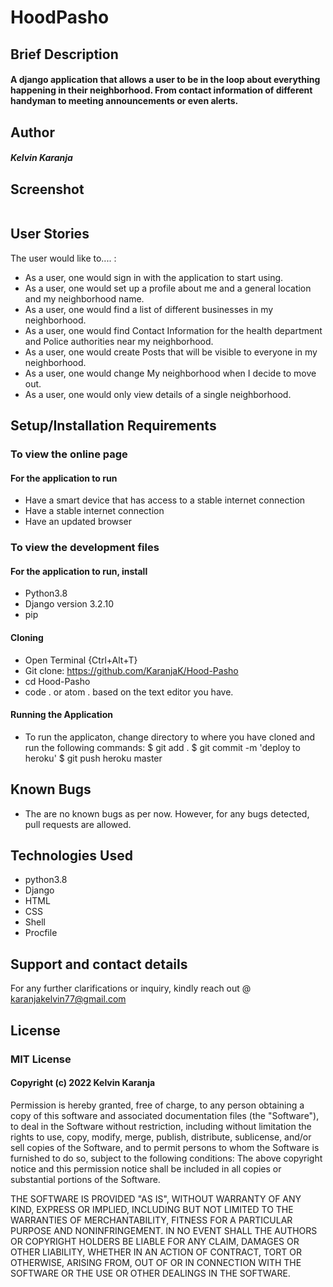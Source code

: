 # HoodPasho

## Brief Description
#### A django application that allows a user to be in the loop about everything happening in their neighborhood. From contact information of different handyman to meeting announcements or even alerts. 

## Author
#### *Kelvin Karanja*

## Screenshot
<img src=''>

## User Stories
The user would like to.... :
* As a user, one would sign in with the application to start using.
* As a user, one would set up a profile about me and a general location and my neighborhood name.
* As a user, one would find a list of different businesses in my neighborhood.
* As a user, one would find Contact Information for the health department and Police authorities near my neighborhood.
* As a user, one would create Posts that will be visible to everyone in my neighborhood.
* As a user, one would change My neighborhood when I decide to move out.
* As a user, one would only view details of a single neighborhood.

## Setup/Installation Requirements
### To view the online page
#### For the application to run
* Have a smart device that has access to a stable internet connection
* Have a stable internet connection
* Have an updated browser

### To view the development files
#### For the application to run, install
* Python3.8
* Django version 3.2.10
* pip

#### Cloning
* Open Terminal {Ctrl+Alt+T}
* Git clone: https://github.com/KaranjaK/Hood-Pasho
* cd Hood-Pasho
* code . or atom . based on the text editor you have.

#### Running the Application
* To run the applicaton, change directory to where you have cloned and run the following commands:
        $ git add .
        $ git commit -m 'deploy to heroku'
        $ git push heroku master

## Known Bugs
* The are no known bugs as per now. However, for any bugs detected, pull requests are allowed.

## Technologies Used
* python3.8
* Django
* HTML
* CSS
* Shell
* Procfile

## Support and contact details
For any further clarifications or inquiry, kindly reach out @ karanjakelvin77@gmail.com

## License
### MIT License
#### Copyright (c) 2022 Kelvin Karanja
Permission is hereby granted, free of charge, to any person obtaining a copy
of this software and associated documentation files (the "Software"), to deal
in the Software without restriction, including without limitation the rights
to use, copy, modify, merge, publish, distribute, sublicense, and/or sell
copies of the Software, and to permit persons to whom the Software is
furnished to do so, subject to the following conditions:
The above copyright notice and this permission notice shall be included in all
copies or substantial portions of the Software.

THE SOFTWARE IS PROVIDED "AS IS", WITHOUT WARRANTY OF ANY KIND, EXPRESS OR
IMPLIED, INCLUDING BUT NOT LIMITED TO THE WARRANTIES OF MERCHANTABILITY,
FITNESS FOR A PARTICULAR PURPOSE AND NONINFRINGEMENT. IN NO EVENT SHALL THE
AUTHORS OR COPYRIGHT HOLDERS BE LIABLE FOR ANY CLAIM, DAMAGES OR OTHER
LIABILITY, WHETHER IN AN ACTION OF CONTRACT, TORT OR OTHERWISE, ARISING FROM,
OUT OF OR IN CONNECTION WITH THE SOFTWARE OR THE USE OR OTHER DEALINGS IN THE
SOFTWARE.